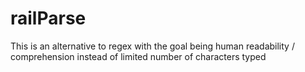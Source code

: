 # railParse
This is an alternative to regex with the goal being human readability / comprehension instead of limited number of characters typed
